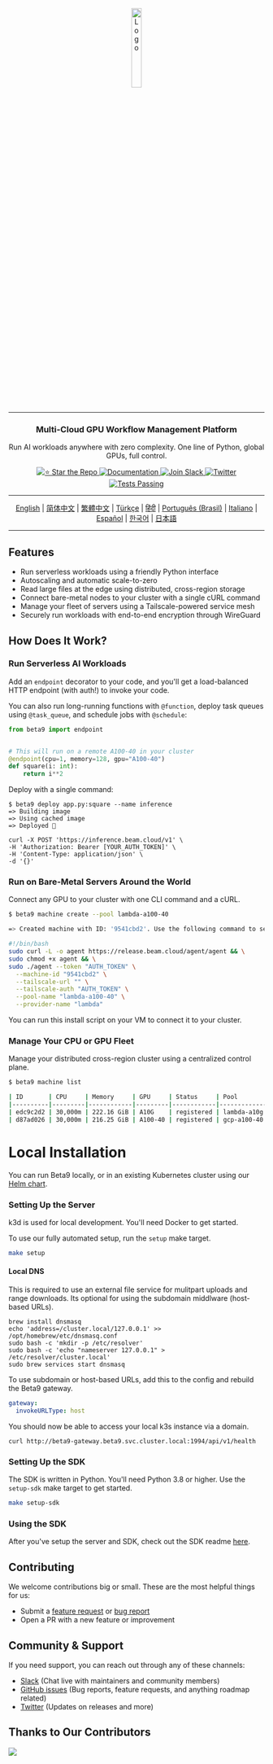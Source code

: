 <div align="center">
<p align="center">
<img alt="Logo" src="https://i.ibb.co/JBt4pXn/logo.png" width="20%">
</p>



---

### Multi-Cloud GPU Workflow Management Platform

Run AI workloads anywhere with zero complexity. One line of Python, global GPUs, full control.

<p align="center">
  <a href="https://github.com/beam-cloud/beta9/stargazers">
    <img alt="⭐ Star the Repo" src="https://img.shields.io/github/stars/beam-cloud/beta9">
  </a>
  <a href="https://docs.beam.cloud">
    <img alt="Documentation" src="https://img.shields.io/badge/docs-quickstart-purple">
  </a>
  <a href="https://join.slack.com/t/beam-cloud/shared_invite/zt-2uiks0hc6-UbBD97oZjz8_YnjQ2P7BEQ">
    <img alt="Join Slack" src="https://img.shields.io/badge/Beam-Join%20Slack-orange?logo=slack">
  </a>
    <a href="https://twitter.com/beam_cloud">
    <img alt="Twitter" src="https://img.shields.io/twitter/follow/beam_cloud.svg?style=social&logo=twitter">
  </a>
  <a href="https://github.com/beam-cloud/beta9/actions">
    <img alt="Tests Passing" src="https://github.com/beam-cloud/beta9/actions/workflows/test.yml/badge.svg">
  </a>
</p>

---

[English](https://github.com/beam-cloud/beta9/blob/master/README.md) | [简体中文](https://github.com/beam-cloud/beta9/blob/master/docs/zh/zh_cn/README.md) | [繁體中文](https://github.com/beam-cloud/beta9/blob/master/docs/zh/zh_cw/README.md) | [Türkçe](https://github.com/beam-cloud/beta9/blob/master/docs/tr/README.md) | [हिंदी](https://github.com/beam-cloud/beta9/blob/master/docs/in/README.md) | [Português (Brasil)](https://github.com/beam-cloud/beta9/blob/master/docs/pt/README.md) | [Italiano](https://github.com/beam-cloud/beta9/blob/master/docs/it/README.md) | [Español](https://github.com/beam-cloud/beta9/blob/master/docs/es/README.md) | [한국어](https://github.com/beam-cloud/beta9/blob/master/docs/kr/README.md) | [日本語](https://github.com/beam-cloud/beta9/blob/master/docs/jp/README.md)

---

</div>

## Features

- Run serverless workloads using a friendly Python interface
- Autoscaling and automatic scale-to-zero
- Read large files at the edge using distributed, cross-region storage
- Connect bare-metal nodes to your cluster with a single cURL command
- Manage your fleet of servers using a Tailscale-powered service mesh
- Securely run workloads with end-to-end encryption through WireGuard

## How Does It Work?

### Run Serverless AI Workloads

Add an `endpoint` decorator to your code, and you'll get a load-balanced HTTP endpoint (with auth!) to invoke your code.

You can also run long-running functions with `@function`, deploy task queues using `@task_queue`, and schedule jobs with `@schedule`:

```python
from beta9 import endpoint


# This will run on a remote A100-40 in your cluster
@endpoint(cpu=1, memory=128, gpu="A100-40")
def square(i: int):
    return i**2
```

Deploy with a single command:

```
$ beta9 deploy app.py:square --name inference
=> Building image
=> Using cached image
=> Deployed 🎉

curl -X POST 'https://inference.beam.cloud/v1' \
-H 'Authorization: Bearer [YOUR_AUTH_TOKEN]' \
-H 'Content-Type: application/json' \
-d '{}'
```

### Run on Bare-Metal Servers Around the World

Connect any GPU to your cluster with one CLI command and a cURL.

```sh
$ beta9 machine create --pool lambda-a100-40

=> Created machine with ID: '9541cbd2'. Use the following command to set up the node:

#!/bin/bash
sudo curl -L -o agent https://release.beam.cloud/agent/agent && \
sudo chmod +x agent && \
sudo ./agent --token "AUTH_TOKEN" \
  --machine-id "9541cbd2" \
  --tailscale-url "" \
  --tailscale-auth "AUTH_TOKEN" \
  --pool-name "lambda-a100-40" \
  --provider-name "lambda"
```

You can run this install script on your VM to connect it to your cluster.

### Manage Your CPU or GPU Fleet

Manage your distributed cross-region cluster using a centralized control plane.

```sh
$ beta9 machine list

| ID       | CPU     | Memory     | GPU     | Status     | Pool        |
|----------|---------|------------|---------|------------|-------------|
| edc9c2d2 | 30,000m | 222.16 GiB | A10G    | registered | lambda-a10g |
| d87ad026 | 30,000m | 216.25 GiB | A100-40 | registered | gcp-a100-40 |

```

# Local Installation

You can run Beta9 locally, or in an existing Kubernetes cluster using our [Helm chart](https://github.com/beam-cloud/beta9/tree/main/deploy/charts/beta9).

### Setting Up the Server

k3d is used for local development. You'll need Docker to get started.

To use our fully automated setup, run the `setup` make target.

```bash
make setup
```

#### Local DNS

This is required to use an external file service for mulitpart uploads and range downloads. Its optional for using the subdomain middlware (host-based URLs).

```shell
brew install dnsmasq
echo 'address=/cluster.local/127.0.0.1' >> /opt/homebrew/etc/dnsmasq.conf
sudo bash -c 'mkdir -p /etc/resolver'
sudo bash -c 'echo "nameserver 127.0.0.1" > /etc/resolver/cluster.local'
sudo brew services start dnsmasq
```

To use subdomain or host-based URLs, add this to the config and rebuild the Beta9 gateway.

```yaml
gateway:
  invokeURLType: host
```

You should now be able to access your local k3s instance via a domain.

```shell
curl http://beta9-gateway.beta9.svc.cluster.local:1994/api/v1/health
```

### Setting Up the SDK

The SDK is written in Python. You'll need Python 3.8 or higher. Use the `setup-sdk` make target to get started.

```bash
make setup-sdk
```

### Using the SDK

After you've setup the server and SDK, check out the SDK readme [here](sdk/README.md).

## Contributing

We welcome contributions big or small. These are the most helpful things for us:

- Submit a [feature request](https://github.com/beam-cloud/beta9/issues/new?assignees=&labels=&projects=&template=feature-request.md&title=) or [bug report](https://github.com/beam-cloud/beta9/issues/new?assignees=&labels=&projects=&template=bug-report.md&title=)
- Open a PR with a new feature or improvement

## Community & Support

If you need support, you can reach out through any of these channels:

- [Slack](https://join.slack.com/t/beam-cloud/shared_invite/zt-2f16bwiiq-oP8weCLWNrf_9lJZIDf0Fg) \(Chat live with maintainers and community members\)
- [GitHub issues](https://github.com/beam-cloud/issues) \(Bug reports, feature requests, and anything roadmap related)
- [Twitter](https://twitter.com/beam_cloud) \(Updates on releases and more)

## Thanks to Our Contributors

<a href="https://github.com/beam-cloud/beta9/graphs/contributors">
  <img src="https://contrib.rocks/image?repo=beam-cloud/beta9" />
</a>
